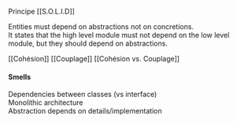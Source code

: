 Principe [[S.O.L.I.D]]

Entities must depend on abstractions not on concretions.  
It states that the high level module must not depend on the low level module, but they should depend on abstractions.

[[Cohésion]]
[[Couplage]]
[[Cohésion vs. Couplage]]


#### Smells  
Dependencies between classes (vs interface)  
Monolithic architecture  
Abstraction depends on details/implementation
